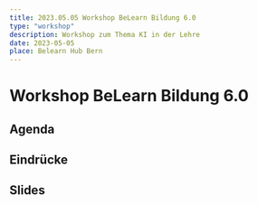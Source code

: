 ```yaml
---
title: 2023.05.05 Workshop BeLearn Bildung 6.0
type: "workshop"
description: Workshop zum Thema KI in der Lehre
date: 2023-05-05
place: Belearn Hub Bern
---
```


#  Workshop BeLearn Bildung 6.0



## Agenda

## Eindrücke

## Slides


